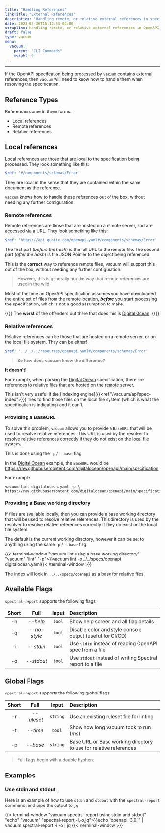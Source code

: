```yaml
---
title: "Handling References"
linkTitle: "External References"
description: "Handling remote, or relative external references in specifications"
date: 2023-03-36T15:12:53-04:00
strapline: Handling remote, or relative external references in OpenAPI specifications
draft: false
type: vacuum
menu:
  vacuum:
    parent: "CLI Commands"
    weight: 6
---
```


---

If the OpenAPI specifcation being processed by `vacuum` contains external references, then `vacuum` will need to know
how to handle them when resolving the specification.

## Reference Types

References come in three forms:
- Local references
- Remote references
- Relative references

## Local references

Local references are those that are local to the specification being processed. They look something like this:

```yaml
$ref: '#/components/schemas/Error'
```

They are local in the sense that they are contained within the same document as the reference.

`vaccum` knows how to handle these references out of the box, without needing any further configuration.

### Remote references

Remote references are those that are hosted on a remote server, and are accessed via a URL. They look something like this:

```yaml
$ref: 'https://api.quobix.com/openapi.yaml#/components/schemas/Error'
```

The first part (_before the hash_) is the full URL to the remote file. The second part (_after the hash_) is the JSON Pointer
to the object being referenced.

This is the **correct** way to reference remote files, vacuum will support this out of the box, without needing any
further configuration.

> However, this is generally not the way that remote references are used in the wild.

Most of the time an OpenAPI specification assumes you have downloaded the entire set of files from the remote location,
**_before_** you start processing the specification, which is not a good assumption to make.

{{<error-box>}}
The **worst** of the offenders out there that does this 
is [Digital Ocean](https://raw.githubusercontent.com/digitalocean/openapi/main/specification/DigitalOcean-public.v2.yaml).
{{</error-box>}}

### Relative references

Relative references can be those that are hosted on a remote server, or on the local file system. They can be either!

```yaml
$ref: '../../../resources/openapi.yaml#/components/schemas/Error'
```

> So how does vacuum know the difference?

**It doesn't!**

For example, when parsing the [Digital Ocean](https://raw.githubusercontent.com/digitalocean/openapi/main/specification/DigitalOcean-public.v2.yaml)
specification, there are references to relative files that are hosted on the remote server. 

This isn't very useful if the [indexing engine]({{<ref "/vacuum/api/spec-index">}}) tries to find those files 
on the local file system (which is what the specification is indicating) and it can't.

### Providing a BaseURL

To solve this problem, `vacuum` allows you to provide a `BaseURL` that will be used to resolve relative references. 
This URL is used by the resolver to resolve relative references correctly if they do not exist on the local file system.

This is done using the `-p` / `--base` flag.

In the [Digital Ocean](https://raw.githubusercontent.com/digitalocean/openapi/main/specification/DigitalOcean-public.v2.yaml)
example, the `BaseURL` would be https://raw.githubusercontent.com/digitalocean/openapi/main/specification 

For example

```
vacuum lint digitalocean.yaml -p \
https://raw.githubusercontent.com/digitalocean/openapi/main/specification
```

### Providing a Base working directory

If files are available locally, then you can provide a base working directory that will be used to resolve relative
references. This directory is used by the resolver to resolve relative references correctly if they do exist on the local
file system.

The default is the current working directory, however it can be set to anything using the same `-p` / `--base` flag.


{{< terminal-window
"vacuum lint using a base working directory"
"vacuum"
"lint" "-p">}}vacuum lint -p ../../specs/openapi digitalocean.yaml{{< /terminal-window >}}

The index will look in `../../specs/openapi` as a base for relative files.

## Available Flags

`spectral-report` supports the following flags

| Short |     Full     |  Input  | Description                                                |
|:-----:|:------------:|:-------:|:-----------------------------------------------------------|
|  -h   |   _--help_   | `bool`  | Show help screen and all flag details                      |
|  -q   | _--no-style_ | `bool`  | Disable color and style console output (useful for CI/CD)  |
|  -i   |  _--stdin_   | `bool`  | Use `stdin` instead of reading OpenAPI spec from a file    |
|  -o   |  _--stdout_  | `bool`  | Use `stdout` instead of writing Spectral report to a file  |

## Global Flags

`spectral-report` supports the following _global_ flags

| Short |    Full     |  Input   | Description                                                       |
|:-----:|:-----------:|:--------:|:------------------------------------------------------------------|
|  -r   | _--ruleset_ | `string` | Use an existing ruleset file for linting                          |
|  -t   |  _--time_   |  `bool`  | Show how long vacuum took to run (_ms_)                           |
|  -p   |  _--base_   | `string` | Base URL or Base working directory to use for relative references |

> Full flags begin with a double hyphen.

## Examples

### Use stdin and stdout

Here is an example of how to use `stdin` and `stdout` with the `spectral-report` command, and pipe
the output to `jq`

{{< terminal-window
"vacuum spectral-report using stdin and stdout"
"echo"
"vacuum"
"spectral-report,-i,-o,jq">}}echo "openapi: 3.0.1" | vacuum spectral-report -i -o | jq {{< /terminal-window >}}
